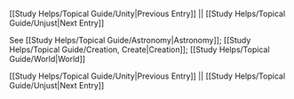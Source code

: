 [[Study Helps/Topical Guide/Unity|Previous Entry]]  ||  [[Study Helps/Topical Guide/Unjust|Next Entry]]

 See [[Study Helps/Topical Guide/Astronomy|Astronomy]]; [[Study Helps/Topical Guide/Creation, Create|Creation]]; [[Study Helps/Topical Guide/World|World]]

[[Study Helps/Topical Guide/Unity|Previous Entry]]  ||  [[Study Helps/Topical Guide/Unjust|Next Entry]]